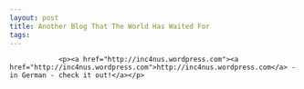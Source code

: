 ```yaml
---
layout: post
title: Another Blog That The World Has Waited For
tags:
---
```



                <p><a href="http://inc4nus.wordpress.com"><a href="http://inc4nus.wordpress.com">http://inc4nus.wordpress.com</a> - in German - check it out!</a></p>
